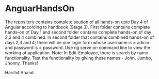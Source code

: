 # AnguarHandsOn 
The repository contains complete soution of all hands-on upto Day 4 of Angular according to handbook (Stage 3).
First folder contains complete hands-on of Day 1 and second folder contains complete hands-on of day 2,3 and 4 combined.
In second folder that contains combined hands-on of days 2,3 and 4; there will be one login form whose username is = admin and password is = password.
Use ng serve on command line to view the working of application.
Note: In Edit-Employee, there is search by name functionality. Test the functionality by giving these names:- John, Jumbo, Jhonny.
Thanks!


Harshit Anand

